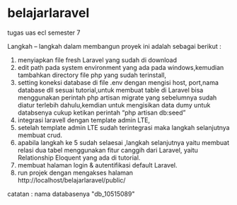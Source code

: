 # belajarlaravel
tugas uas ecl semester 7

Langkah – langkah dalam membangun proyek ini adalah sebagai berikut :
1. menyiapkan file fresh Laravel yang sudah di download
2. edit path pada system environment yang ada pada windows,kemudian tambahkan directory file php yang sudah terinstall, 
3. setting koneksi database di file .env dengan mengisi host, port,nama database  dll sesuai tutorial,untuk membuat table di Laravel bisa menggunakan perintah php artisan migrate yang sebelumnya sudah diatur terlebih dahulu,kemdian untuk mengisikan data dumy untuk databsenya cukup ketikan perintah “php artisan db:seed” 
4. integrasi laravell dengan template admin LTE, 
5. setelah template admin LTE sudah terintegrasi maka langkah selanjutnya membuat crud.
6. apabila langkah ke 5 sudah selaesai ,langkah selanjutnya yaitu membuat relasi dua
tabel menggunakan fitur canggih dari Laravel, yaitu Relationship Eloquent yang ada di tutorial.
7. membuat halaman login & autentifikasi default Laravel.
8. run projek dengan mengakses halaman http://localhost/belajarlaravel/public/ 

catatan : nama databasenya "db_10515089"


